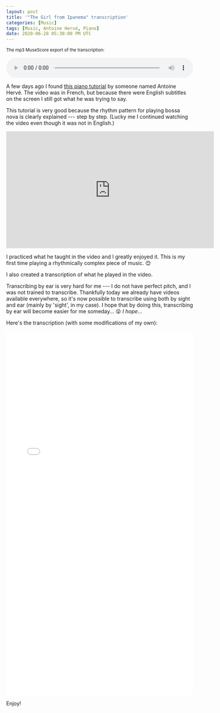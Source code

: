 ```yaml
---
layout: post
title: '"The Girl from Ipanema" transcription'
categories: [Music]
tags: [Music, Antoine Hervé, Piano]
date: 2020-06-28 05:30:00 PM UTC
---
```


<!-- June 29, 2020 01:30:00 AM Philippine Time -->

<small>The mp3 MuseScore export of the transcription:</small>

<audio controls style="width:100%">
  <source src="/files/music/2020-06-28-the-girl-from-ipanema.mp3" type="audio/mpeg">
Your browser does not support the audio element.
</audio>

<!--more-->

A few days ago I found [this piano tutorial](https://www.youtube.com/watch?v=R6S8RCKRIoY) by someone named Antoine Hervé. The video was in French, but because there were English subtitles on the screen I still got what he was trying to say. 

This tutorial is very good because the rhythm pattern for playing bossa nova is clearly explained --- step by step. (Lucky me I continued watching the video even though it was not in English.)

<iframe width="560" height="315" src="https://www.youtube.com/embed/R6S8RCKRIoY" frameborder="0" allow="accelerometer; autoplay; encrypted-media; gyroscope; picture-in-picture" allowfullscreen></iframe>

I practiced what he taught in the video and I greatly enjoyed it. This is my first time playing a rhythmically complex piece of music. :blush: 

I also created a transcription of what he played in the video.

Transcribing by ear is very hard for me --- I do not have perfect pitch, and I was not trained to transcribe. Thankfully today we already have videos available everywhere, so it's now possible to transcribe using both by sight and ear (mainly by 'sight', in my case). I hope that by doing this, transcribing by ear will become easier for me someday... :stuck_out_tongue_winking_eye: _I hope..._

Here's the transcription (with some modifications of my own):

<embed src="/files/music/2020-06-28-the-girl-from-ipanema.pdf" width="100%" height="980px"/>

Enjoy!
